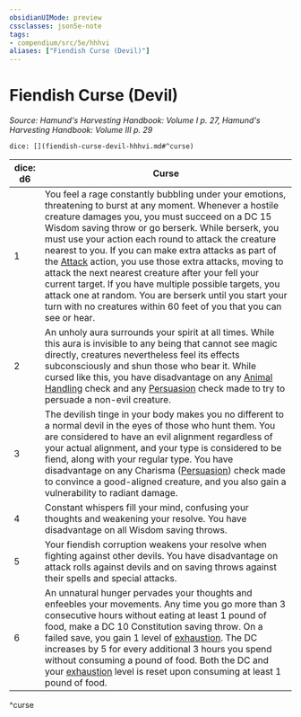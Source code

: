 ```yaml
---
obsidianUIMode: preview
cssclasses: json5e-note
tags:
- compendium/src/5e/hhhvi
aliases: ["Fiendish Curse (Devil)"]
---
```

# Fiendish Curse (Devil)
*Source: Hamund's Harvesting Handbook: Volume I p. 27, Hamund's Harvesting Handbook: Volume III p. 29* 

`dice: [](fiendish-curse-devil-hhhvi.md#^curse)`

| dice: d6 | Curse |
|----------|-------|
| 1 | You feel a rage constantly bubbling under your emotions, threatening to burst at any moment. Whenever a hostile creature damages you, you must succeed on a DC 15 Wisdom saving throw or go berserk. While berserk, you must use your action each round to attack the creature nearest to you. If you can make extra attacks as part of the [Attack](/compendium/rules/actions.md#Attack) action, you use those extra attacks, moving to attack the next nearest creature after your fell your current target. If you have multiple possible targets, you attack one at random. You are berserk until you start your turn with no creatures within 60 feet of you that you can see or hear. |
| 2 | An unholy aura surrounds your spirit at all times. While this aura is invisible to any being that cannot see magic directly, creatures nevertheless feel its effects subconsciously and shun those who bear it. While cursed like this, you have disadvantage on any [Animal Handling](/compendium/rules/skills.md#Animal%20Handling) check and any [Persuasion](/compendium/rules/skills.md#Persuasion) check made to try to persuade a non-evil creature. |
| 3 | The devilish tinge in your body makes you no different to a normal devil in the eyes of those who hunt them. You are considered to have an evil alignment regardless of your actual alignment, and your type is considered to be fiend, along with your regular type. You have disadvantage on any Charisma ([Persuasion](/compendium/rules/skills.md#Persuasion)) check made to convince a good-aligned creature, and you also gain a vulnerability to radiant damage. |
| 4 | Constant whispers fill your mind, confusing your thoughts and weakening your resolve. You have disadvantage on all Wisdom saving throws. |
| 5 | Your fiendish corruption weakens your resolve when fighting against other devils. You have disadvantage on attack rolls against devils and on saving throws against their spells and special attacks. |
| 6 | An unnatural hunger pervades your thoughts and enfeebles your movements. Any time you go more than 3 consecutive hours without eating at least 1 pound of food, make a DC 10 Constitution saving throw. On a failed save, you gain 1 level of [exhaustion](/compendium/rules/conditions.md#Exhaustion). The DC increases by 5 for every additional 3 hours you spend without consuming a pound of food. Both the DC and your [exhaustion](/compendium/rules/conditions.md#Exhaustion) level is reset upon consuming at least 1 pound of food. |
^curse